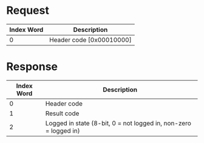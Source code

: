 # Request

| Index Word | Description                |
|------------|----------------------------|
| 0          | Header code \[0x00010000\] |

# Response

| Index Word | Description                                                      |
|------------|------------------------------------------------------------------|
| 0          | Header code                                                      |
| 1          | Result code                                                      |
| 2          | Logged in state (8-bit, 0 = not logged in, non-zero = logged in) |